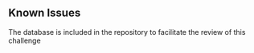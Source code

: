 ## Known Issues
The database is included in the repository to facilitate the review of this challenge
 